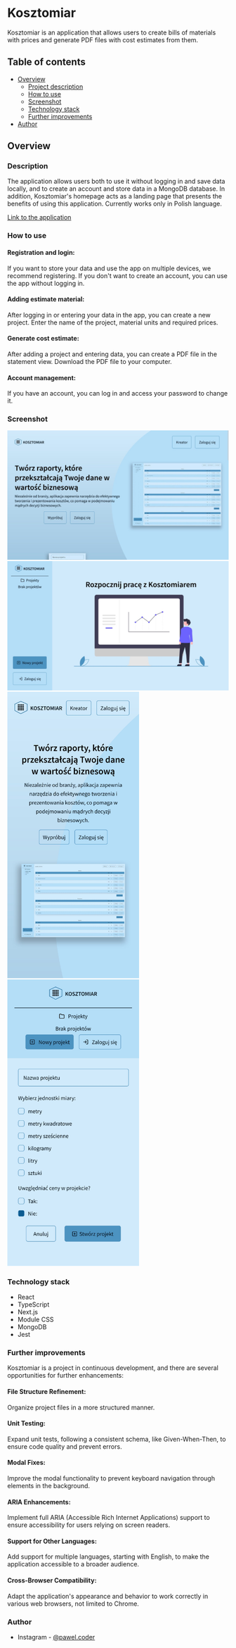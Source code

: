 # Kosztomiar

Kosztomiar is an application that allows users to create bills of materials with prices and generate PDF files with cost estimates from them.

## Table of contents

- [Overview](#overview)
  - [Project description](#description)
  - [How to use](#how-to-use)
  - [Screenshot](#screenshot)
  - [Technology stack](#technology-stack)
  - [Further improvements](#further-improvements)
- [Author](#author)

## Overview

### Description

The application allows users both to use it without logging in and save data locally, and to create an account and store data in a MongoDB database. In addition, Kosztomiar's homepage acts as a landing page that presents the benefits of using this application. Currently works only in Polish language.

[Link to the application](https://kosztomiar.vercel.app/)

### How to use

#### Registration and login:

If you want to store your data and use the app on multiple devices, we recommend registering. If you don't want to create an account, you can use the app without logging in.

#### Adding estimate material:

After logging in or entering your data in the app, you can create a new project. Enter the name of the project, material units and required prices.

#### Generate cost estimate:

After adding a project and entering data, you can create a PDF file in the statement view. Download the PDF file to your computer.

#### Account management:

If you have an account, you can log in and access your password to change it.

### Screenshot

![](./screenshots/screenshot1.jpg)
![](./screenshots/screenshot2.jpg)
<img src="./screenshots/screenshot3.jpg" alt="" width="300">
<img src="./screenshots/screenshot4.jpg" alt="" width="300">

### Technology stack

- React
- TypeScript
- Next.js
- Module CSS
- MongoDB
- Jest

### Further improvements

Kosztomiar is a project in continuous development, and there are several opportunities for further enhancements:

#### File Structure Refinement:

Organize project files in a more structured manner.

#### Unit Testing:

Expand unit tests, following a consistent schema, like Given-When-Then, to ensure code quality and prevent errors.

#### Modal Fixes:

Improve the modal functionality to prevent keyboard navigation through elements in the background.

#### ARIA Enhancements:

Implement full ARIA (Accessible Rich Internet Applications) support to ensure accessibility for users relying on screen readers.

#### Support for Other Languages:

Add support for multiple languages, starting with English, to make the application accessible to a broader audience.

#### Cross-Browser Compatibility:

Adapt the application's appearance and behavior to work correctly in various web browsers, not limited to Chrome.

### Author

- Instagram - [@pawel.coder](https://www.instagram.com/pawel.coder/)
